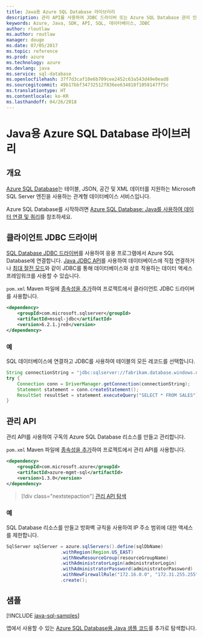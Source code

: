 ```yaml
---
title: Java용 Azure SQL Database 라이브러리
description: 관리 API를 사용하여 JDBC 드라이버 또는 Azure SQL Database 관리 인스턴스를 사용하는 Azure SQL Database에 연결합니다.
keywords: Azure, Java, SDK, API, SQL, 데이터베이스, JDBC
author: rloutlaw
ms.author: routlaw
manager: douge
ms.date: 07/05/2017
ms.topic: reference
ms.prod: azure
ms.technology: azure
ms.devlang: java
ms.service: sql-database
ms.openlocfilehash: 37f7d3caf10e6b709cee2452c63a543d49e0ead8
ms.sourcegitcommit: 49b17bbf34732512f836ee634818f1058147ff5c
ms.translationtype: HT
ms.contentlocale: ko-KR
ms.lasthandoff: 04/26/2018
---
```

# <a name="azure-sql-database-libraries-for-java"></a>Java용 Azure SQL Database 라이브러리

## <a name="overview"></a>개요

[Azure SQL Database](/azure/sql-database/sql-database-technical-overview)는 테이블, JSON, 공간 및 XML 데이터를 지원하는 Microsoft SQL Server 엔진을 사용하는 관계형 데이터베이스 서비스입니다. 

Azure SQL Database를 시작하려면 [Azure SQL Database: Java를 사용하여 데이터 연결 및 쿼리](/azure/sql-database/sql-database-connect-query-java)를 참조하세요.

## <a name="client-jdbc-driver"></a>클라이언트 JDBC 드라이버

[SQL Database JDBC 드라이버](/sql/connect/jdbc/microsoft-jdbc-driver-for-sql-server)를 사용하여 응용 프로그램에서 Azure SQL Database에 연결합니다. [Java JDBC API](https://docs.oracle.com/javase/8/docs/technotes/guides/jdbc/)를 사용하여 데이터베이스에 직접 연결하거나 [최대 절전 모드](http://hibernate.org/)와 같이 JDBC를 통해 데이터베이스와 상호 작용하는 데이터 액세스 프레임워크를 사용할 수 있습니다.

`pom.xml` Maven 파일에 [종속성을 추가](https://maven.apache.org/guides/getting-started/index.html#How_do_I_use_external_dependencies)하여 프로젝트에서 클라이언트 JDBC 드라이버를 사용합니다.


```XML
<dependency>
    <groupId>com.microsoft.sqlserver</groupId>
    <artifactId>mssql-jdbc</artifactId>
    <version>6.2.1.jre8</version>
</dependency>
```   

### <a name="example"></a>예

SQL 데이터베이스에 연결하고 JDBC를 사용하여 테이블의 모든 레코드를 선택합니다.

```java
String connectionString = "jdbc:sqlserver://fabrikam.database.windows.net:1433;database=fiber;user=raisa;password=testpass;encrypt=true;hostNameInCertificate=*.database.windows.net;loginTimeout=30;";
try {
    Connection conn = DriverManager.getConnection(connectionString);
    Statement statement = conn.createStatement();
    ResultSet resultSet = statement.executeQuery("SELECT * FROM SALES");
}  
```

## <a name="management-api"></a>관리 API

관리 API를 사용하여 구독의 Azure SQL Database 리소스를 만들고 관리합니다.   

`pom.xml` Maven 파일에 [종속성을 추가](https://maven.apache.org/guides/getting-started/index.html#How_do_I_use_external_dependencies)하여 프로젝트에서 관리 API를 사용합니다.


```XML
<dependency>
    <groupId>com.microsoft.azure</groupId>
    <artifactId>azure-mgmt-sql</artifactId>
    <version>1.3.0</version>
</dependency>
```

> [!div class="nextstepaction"]
> [관리 API 탐색](/java/api/overview/azure/sql/management)

### <a name="example"></a>예

SQL Database 리소스를 만들고 방화벽 규칙을 사용하여 IP 주소 범위에 대한 액세스를 제한합니다.

```java
SqlServer sqlServer = azure.sqlServers().define(sqlDbName)
                    .withRegion(Region.US_EAST)
                    .withNewResourceGroup(resourceGroupName)
                    .withAdministratorLogin(administratorLogin)
                    .withAdministratorPassword(administratorPassword)
                    .withNewFirewallRule("172.16.0.0", "172.31.255.255")
                    .create();
```

## <a name="samples"></a>샘플

[!INCLUDE [java-sql-samples](../docs-ref-conceptual/includes/sql.md)]

앱에서 사용할 수 있는 [Azure SQL Database용 Java 샘플 코드](https://azure.microsoft.com/resources/samples/?platform=java&term=SQL)를 추가로 탐색합니다.